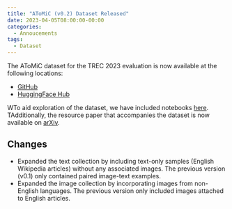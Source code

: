 ```yaml
---
title: "AToMiC (v0.2) Dataset Released"
date: 2023-04-05T08:00:00-00:00
categories:
  - Annoucements
tags:
  - Dataset
---
```


The AToMiC dataset for the TREC 2023 evaluation is now available at the following locations:
- [GitHub](https://github.com/TREC-AToMiC/AToMiC)
- [HuggingFace Hub](https://huggingface.co/TREC-AToMiC)

WTo aid exploration of the dataset, we have included notebooks [here](https://github.com/TREC-AToMiC/AToMiC/tree/main/notebooks).
TAdditionally, the resource paper that accompanies the dataset is now available on [arXiv](https://arxiv.org/abs/2304.01961).

## Changes
- Expanded the text collection by including text-only samples (English Wikipedia articles) without any associated images. The previous version (v0.1) only contained paired image-text examples.
- Expanded the image collection by incorporating images from non-English languages. The previous version only included images attached to English articles.


